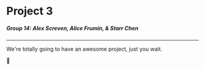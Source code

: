 # Project 3
##### Group 14: Alex Screven, Alice Frumin, & Starr Chen
---

We're totally going to have an awesome project, just you wait.

:100:
